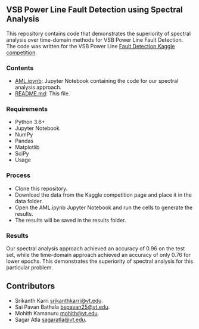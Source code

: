 ## VSB Power Line Fault Detection using Spectral Analysis

This repository contains code that demonstrates the superiority of spectral analysis over time-domain methods for VSB Power Line Fault Detection. The code was written for the VSB Power Line [Fault Detection Kaggle competition](https://www.kaggle.com/competitions/vsb-power-line-fault-detection).

### Contents <a name="61"></a>
* <ins>AML.ipynb</ins>: Jupyter Notebook containing the code for our spectral analysis approach.
* <ins>README.md</ins>: This file.

### Requirements
* Python 3.6+
* Jupyter Notebook
* NumPy
* Pandas
* Matplotlib
* SciPy
* Usage

### Process
* Clone this repository.
* Download the data from the Kaggle competition page and place it in the data folder.
* Open the AML.ipynb Jupyter Notebook and run the cells to generate the results.
* The results will be saved in the results folder.


### Results
Our spectral analysis approach achieved an accuracy of 0.96 on the test set, while the time-domain approach achieved an accuracy of only 0.76 for lower epochs. This demonstrates the superiority of spectral analysis for this particular problem.


## Contributors 
* Srikanth Karri [srikanthkarri@vt.edu](srikanthkarri@vt.edu).
* Sai Pavan Bathala [bspavan25@vt.edu](bspavan25@vt.edu).
* Mohith Kamanuru [mohith@vt.edu](mohith@vt.edu).
* Sagar Atla [sagaratla@vt.edu](sagaratla@vt.edu).




